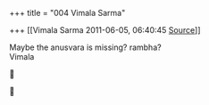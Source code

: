 +++
title = "004 Vimala Sarma"

+++
[[Vimala Sarma	2011-06-05, 06:40:45 [Source](https://groups.google.com/g/samskrita/c/WLFGVAC7i-4)]]



Maybe the anusvara is missing? rambha?  
Vimala  





